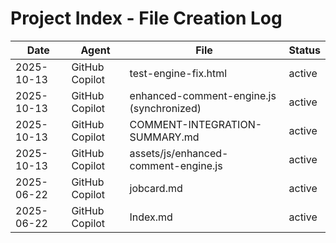 # Project Index - File Creation Log

| Date | Agent | File | Status |
|------|-------|------|--------|
| 2025-10-13 | GitHub Copilot | test-engine-fix.html | active |
| 2025-10-13 | GitHub Copilot | enhanced-comment-engine.js (synchronized) | active |
| 2025-10-13 | GitHub Copilot | COMMENT-INTEGRATION-SUMMARY.md | active |
| 2025-10-13 | GitHub Copilot | assets/js/enhanced-comment-engine.js | active |
| 2025-06-22 | GitHub Copilot | jobcard.md | active |
| 2025-06-22 | GitHub Copilot | Index.md | active |
